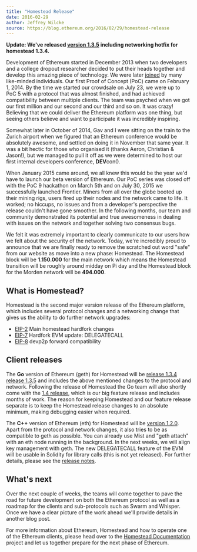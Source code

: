 ```yaml
---
title: "Homestead Release"
date: 2016-02-29
author: Jeffrey Wilcke
source: https://blog.ethereum.org/2016/02/29/homestead-release
---
```


**Update: We've released [version 1.3.5](https://github.com/ethereum/go-ethereum/releases/tag/v1.3.5) including networking hotfix for homestead 1.3.4.** 

Development of Ethereum started in December 2013 when two developers and a college dropout researcher decided to put their heads together and develop this amazing piece of technology. We were later [joined](https://www.youtube.com/watch?v=GA8z7f7a2Pk) by many like-minded individuals. Our first Proof of Concept (PoC) came on February 1, 2014. By the time we started our crowdsale on July 23, we were up to PoC 5 with a protocol that was almost finished, and had achieved compatibility between multiple clients. The team was psyched when we got our first million and our second and our third and so on. It was crazy! Believing that we could deliver the Ethereum platform was one thing, but seeing others believe and want to participate it was incredibly inspiring.

Somewhat later in October of 2014, Gav and I were sitting on the train to the Zurich airport when we figured that an Ethereum conference would be absolutely awesome, and settled on doing it in November that same year. It was a bit hectic for those who organised it (thanks Aeron, Christian & Jason!), but we managed to pull it off as we were determined to host our first internal developers conference, **DEV**con0.

When January 2015 came around, we all knew this would be the year we'd have to launch our beta version of Ethereum. Our PoC series was closed off with the PoC 9 hackathon on March 5th and on July 30, 2015 we successfully launched Frontier. Miners from all over the globe booted up their mining rigs, users fired up their nodes and the network came to life. It worked; no hiccups, no issues and from a developer's perspective the release couldn't have gone smoother. In the following months, our team and community demonstrated its potential and true awesomeness in dealing with issues on the network and together solving two consensus bugs.

We felt it was extremely important to clearly communicate to our users how we felt about the security of the network. Today, we're incredibly proud to announce that we are finally ready to remove the scratched out word "safe" from our website as move into a new phase: Homestead. The Homestead block will be **1.150.000** for the main network which means the Homestead transition will be roughly around midday on Pi day and the Homestead block for the Morden network will be **494.000**.

## What is Homestead?

Homestead is the second major version release of the Ethereum platform, which includes several protocol changes and a networking change that gives us the ability to do further network upgrades:

*   [EIP-2](https://github.com/ethereum/EIPs/blob/master/EIPS/eip-2.mediawiki) Main homestead hardfork changes
*   [EIP-7](https://github.com/ethereum/EIPs/blob/master/EIPS/eip-7.md) Hardfork EVM update: DELEGATECALL
*   [EIP-8](https://github.com/ethereum/EIPs/pull/49) devp2p forward compatibility

## Client releases

The **Go** version of Ethereum (geth) for Homestead will be [release 1.3.4](https://github.com/ethereum/go-ethereum/releases/tag/v1.3.4) [release 1.3.5](https://github.com/ethereum/go-ethereum/releases/tag/v1.3.5) and includes the above mentioned changes to the protocol and network. Following the release of Homestead the Go team will also shortly come with the [1.4 release](https://github.com/ethereum/go-ethereum/milestones/1.4.0), which is our big feature release and includes months of work. The reason for keeping Homestead and our feature release separate is to keep the Homestead release changes to an absolute minimum, making debugging easier when required.

The **C++** version of Ethereum (eth) for Homestead will be [version 1.2.0](https://github.com/ethereum/webthree-umbrella/releases/tag/v1.2.0). Apart from the protocol and network changes, it also tries to be as compatible to geth as possible. You can already use Mist and "geth attach" with an eth node running in the background. In the next weeks, we will align key management with geth. The new DELEGATECALL feature of the EVM will be usable in Solidity for library calls (this is not yet released). For further details, please see the [release notes](https://github.com/webthree-umbrella/releases/tag/v1.2.0).

## What's next

Over the next couple of weeks, the teams will come together to pave the road for future development on both the Ethereum protocol as well as a roadmap for the clients and sub-protocols such as Swarm and Whisper. Once we have a clear picture of the work ahead we'll provide details in another blog post.

For more information about Ethereum, Homestead and how to operate one of the Ethereum clients, please head over to the [Homestead Documentation](http://ethereum-homestead.readthedocs.org/) project and let us together prepare for the next phase of Ethereum.
